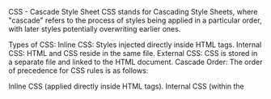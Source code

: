 CSS - Cascade Style Sheet
CSS stands for Cascading Style Sheets, where "cascade" refers to the process of styles being applied in a particular order, with later styles potentially overwriting earlier ones.

Types of CSS:
Inline CSS: Styles injected directly inside HTML tags.
Internal CSS: HTML and CSS reside in the same file.
External CSS: CSS is stored in a separate file and linked to the HTML document.
Cascade Order:
The order of precedence for CSS rules is as follows:

Inline CSS (applied directly inside HTML tags).
Internal CSS (within the <style> tag in the HTML file).
External CSS (linked CSS file).
Overriding Styles:
To ensure a property is applied regardless of the cascade order, you can use !important after the property value.

Selectors:
ID: Unique identifier for an element.
Class: Common identifier for multiple elements.
Approach:
CSS is typically implemented using a top-down approach, where styles are defined from general to specific.

Specificity:
When conflicts occur, the preference of style application is as follows:

!important
Inline styles
ID selectors
Class selectors
Tag (element) selectors



Units:
px: Pixels.
em: Relative unit that follows the parent element's font size.
rem: Relative unit that follows the root (html) element's font size.
Color Representation:
RGB (Red, Green, Blue) values are used for color representation. Examples include #f00 for red and #fff for white.

Font Usage:
When specifying fonts, if one font is not available, the browser will look for alternative fonts in the list. If none are found, it will resort to a default font.

Font Libraries:
Google Fonts is a popular library for accessing and utilizing a wide range of fonts for web projects.
